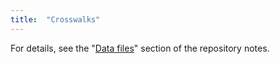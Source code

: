 ```yaml
---
title:  "Crosswalks"
---
```


For details, see the 
"[Data files](https://github.com/jack-gregory/Grandfathering?tab=readme-ov-file#data-files)" 
section of the repository notes.

